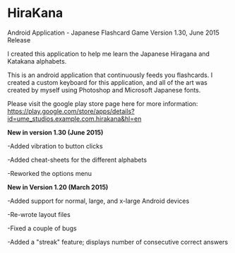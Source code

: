 # HiraKana
Android Application - Japanese Flashcard Game 
Version 1.30, June 2015 Release

I created this application to help me learn the Japanese Hiragana and Katakana alphabets.

This is an android application that continuously feeds you flashcards. I created a custom keyboard for this application, and all of the art was created by myself using Photoshop and Microsoft Japanese fonts.

Please visit the google play store page here for more information: https://play.google.com/store/apps/details?id=ume_studios.example.com.hirakana&hl=en

**New in version 1.30 (June 2015)**

-Added vibration to button clicks

-Added cheat-sheets for the different alphabets

-Reworked the options menu

**New in Version 1.20 (March 2015)**

-Added support for normal, large, and x-large Android devices

-Re-wrote layout files

-Fixed a couple of bugs

-Added a "streak" feature; displays number of consecutive correct answers
